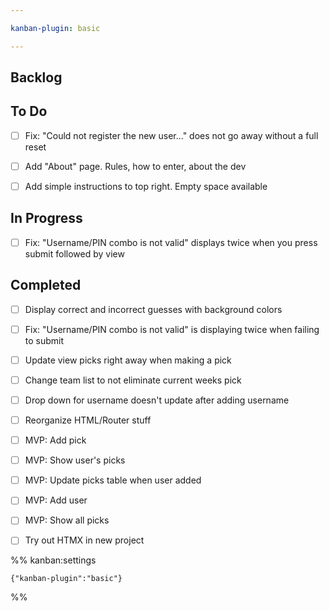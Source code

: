```yaml
---

kanban-plugin: basic

---
```


## Backlog



## To Do

- [ ] Fix: "Could not register the new user..." does not go away without a full reset
- [ ] Add "About" page. Rules, how to enter, about the dev
- [ ] Add simple instructions to top right. Empty space available


## In Progress

- [ ] Fix: "Username/PIN combo is not valid" displays twice when you press submit followed by view


## Completed

- [ ] Display correct and incorrect guesses with background colors
- [ ] Fix: "Username/PIN combo is not valid" is displaying twice when failing to submit
- [ ] Update view picks right away when making a pick
- [ ] Change team list to not eliminate current weeks pick
- [ ] Drop down for username doesn't update after adding username
- [ ] Reorganize HTML/Router stuff
- [ ] MVP: Add pick
- [ ] MVP: Show user's picks
- [ ] MVP: Update picks table when user added
- [ ] MVP: Add user
- [ ] MVP: Show all picks
- [ ] Try out HTMX in new project




%% kanban:settings
```
{"kanban-plugin":"basic"}
```
%%